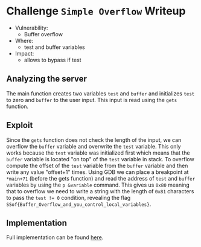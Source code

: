 # Challenge `Simple Overflow` Writeup

- Vulnerability: 
  - Buffer overflow
- Where:
  - test and buffer variables
- Impact:
  - allows to bypass if test

## Analyzing the server

The main function creates two variables `test` and `buffer` and initializes 
`test` to zero and `buffer` to the user input. This input is read using the 
`gets` function.

## Exploit

Since the `gets` function does not check the length of the input, we can
overflow the `buffer` variable and overwrite the `test` variable.
This only works because the `test` variable was initialized first which means
that the `buffer` variable is located "on top" of the `test` variable in stack.
To overflow compute the offset of the `test` variable from the `buffer` variable
and then write any value "offset+1" times.
Using GDB we can place a breakpoint at `*main+71` (before the gets function) and
read the address of `test` and `buffer` variables by using the `p &variable` command.
This gives us `0x80` meaning that to overflow we need to write a string with
the length of `0x81` characters to pass the `test != 0` condition, 
revealing the flag `SSof{Buffer_Overflow_and_you_control_local_variables}`.

## Implementation

Full implementation can be found [here](simple-overflow.py).
